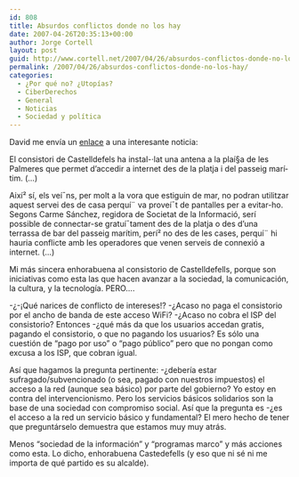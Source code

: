 ```yaml
---
id: 808
title: Absurdos conflictos donde no los hay
date: 2007-04-26T20:35:13+00:00
author: Jorge Cortell
layout: post
guid: http://www.cortell.net/2007/04/26/absurdos-conflictos-donde-no-los-hay/
permalink: /2007/04/26/absurdos-conflictos-donde-no-los-hay/
categories:
  - ¿Por qué no? ¿Utopías?
  - CiberDerechos
  - General
  - Noticias
  - Sociedad y polí­tica
---
```

David me enví­a un <a target="_blank" title="Noticia en VilaWeb" href="http://www.vilaweb.cat/www/noticia?p_idcmp=2371437">enlace</a> a una interesante noticia:

El consistori de Castelldefels ha instal-·lat una antena a la plaí§a de les Palmeres que permet d&#8217;accedir a internet des de la platja i del passeig marí­tim. (&#8230;)
  
Així² sí­, els veí¯ns, per molt a la vora que estiguin de mar, no podran utilitzar aquest servei des de casa perquí¨ va proveí¯t de pantalles per a evitar-ho. Segons Carme Sánchez, regidora de Societat de la Informació, serí  possible de connectar-se gratuí¯tament des de la platja o des d&#8217;una terrassa de bar del passeig marí­tim, perí² no des de les cases, perquí¨ hi hauria conflicte amb les operadores que venen serveis de connexió a internet. (&#8230;)

Mi más sincera enhorabuena al consistorio de Castelldefells, porque son iniciativas como esta las que hacen avanzar a la sociedad, la comunicación, la cultura, y la tecnologí­a. PERO&#8230;.

-¿-¡Qué narices de conflicto de intereses!? -¿Acaso no paga el consistorio por el ancho de banda de este acceso WiFi? -¿Acaso no cobra el ISP del consistorio? Entonces -¿qué más da que los usuarios accedan gratis, pagando el consistorio, o que no pagando los usuarios? Es sólo una cuestión de &#8220;pago por uso&#8221; o &#8220;pago público&#8221; pero que no pongan como excusa a los ISP, que cobran igual.

Así­ que hagamos la pregunta pertinente: -¿deberí­a estar sufragado/subvencionado (o sea, pagado con nuestros impuestos) el acceso a la red (aunque sea básico) por parte del gobierno? Yo estoy en contra del intervencionismo. Pero los servicios básicos solidarios son la base de una sociedad con compromiso social. Así­ que la pregunta es -¿es el acceso a la red un servicio básico y fundamental? El mero hecho de tener que preguntárselo demuestra que estamos muy muy atrás.

Menos &#8220;sociedad de la información&#8221; y &#8220;programas marco&#8221; y más acciones como esta. Lo dicho, enhorabuena Castedefells (y eso que ni sé ni me importa de qué partido es su alcalde).